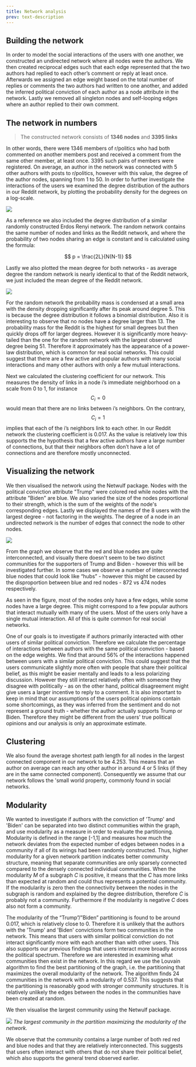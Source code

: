 ```yaml
---
title: Network analysis
prev: text-description
---
```


## Building the network

In order to model the social interactions of the users with one another, we constructed an undirected network where all nodes were the authors. We then created reciprocal edges such that each edge represented that the two authors had replied to each other’s comment or reply at least once. Afterwards we assigned an edge weight based on the total number of replies or comments the two authors had written to one another, and added the inferred political conviction of each author as a node attribute in the network. Lastly we removed all singleton nodes and self-looping edges where an author replied to their own comment. <br>

## The network in numbers

> The constructed network consists of __1346 nodes__ and __3395 links__

In other words, there were 1346 members of r/politics who had both commented on another members post and received a comment from the same other member, at least once. 3395 such pairs of members were registered. On average, an author in the network was connected with 5 other authors with posts to r/politics, however with this value, the degree of the author nodes, spanning from 1 to 50. In order to further investigate the interactions of the users we examined the degree distribution of the authors in our Reddit network, by plotting the probability density for the degrees on a log-scale.

![](/images/probability_density_distibution_degrees_for_Reddit_network.svg)

As a reference we also included the degree distribution of a similar randomly constructed Erdos Renyi network. The random network contains the same number of nodes and links as the Reddit network, and where the probability of two nodes sharing an edge is constant and is calculated using the formula:

$$ p = \frac{2L}{N(N-1)} $$

Lastly we also plotted the mean degree for both networks - as average degree the random network is nearly identical to that of the Reddit network, we just included the mean degree of the Reddit network.

![](/images/probability_density_distibution_degrees_for_Reddit_and_random_network.png)

For the random network the probability mass is condensed at a small area with the density dropping significantly after its peak around degree 5. This is because the degree distribution it follows a binomial distribution. Also it is interesting to observe that no nodes have a degree larger than 13. The probability mass for the Reddit is the highest for small degrees but then quickly drops off for larger degrees. However it is significantly more heavy-tailed than the one for the random network with the largest observed degree being 51. Therefore it approximately has the appearance of a power-law distribution, which is common for real social networks. This could suggest that there are a few active and popular authors with many social interactions and many other authors with only a few mutual interactions.

Next we calculated the clustering coefficient for our network. This measures the density of links in a node i’s immediate neighborhood on a scale from 0 to 1, for instance $$C_i = 0$$ would mean that there are no links between i’s neighbors. On the contrary, $$C_i = 1$$ implies that each of the i’s neighbors link to each other. 
In our Reddit network the clustering coefficient is 0.017. As the value is relatively low this supports the the hypothesis that a few active authors have a large number of connections, but that their neighbors often don’t have a lot of connections and are therefore mostly unconnected.

## Visualizing the network

We then visualised the network using the Netwulf package. Nodes with the political conviction attribute "Trump" were colored red while nodes with the attribute "Biden" are blue. We also varied the size of the nodes proportional to their strength, which is the sum of the weights of the node's corresponding edges. Lastly we displayed the names of the 8 users with the largest degree - not factoring in the weights. The degree of a node in an undirected network is the number of edges that connect the node to other nodes.


![](/images/politics_network_new.svg)

From the graph we observe that the red and blue nodes are quite interconnected, and visually there doesn't seem to be two distinct communities for the supporters of Trump and Biden - however this will be investigated further. In some cases we observe a number of interconnected blue nodes that could look like “hubs” - however this might be caused by the disproportion between blue and red nodes - 872 vs 474 nodes respectively.

As seen in the figure, most of the nodes only have a few edges, while some nodes have a large degree. This might correspond to a few popular authors that interact mutually with many of the users. Most of the users only have a single mutual interaction. All of this is quite common for real social networks.

One of our goals is to investigate if authors primarily interacted with other users of similar political conviction. Therefore we calculate the percentage of interactions between authors with the same political conviction - based on the edge weights. We find that around 56% of the interactions happened between users with a similar political conviction. This could suggest that the users communicate slightly more often with people that share their political belief, as this might be easier mentally and leads to a less polarizing discussion. However they still interact relatively often with someone they disagree with politically - as on the other hand, political disagreement might give users a larger incentive to reply to a comment. It is also important to keep in mind that our assumptions of the users political opinions contain some shortcomings, as they was inferred from the sentiment and do not represent a ground truth - whether the author actually supports Trump or Biden. Therefore they might be different from the users' true political opinions and our analysis is only an approximate estimate.

## Clustering
We also found the average shortest path length for all nodes in the largest connected component in our network to be 4.253. This means that an author on average can reach any other author in around 4 or 5 links (if they are in the same connected component). Consequently we assume that our network follows the 'small world property, commonly found in social networks.

## Modularity
We wanted to investigate if authors with the conviction of 'Trump' and 'Biden' can be separated into two distinct communities within the graph, and use modularity as a measure in order to evaluate the partitioning. Modularity is defined in the range [-1,1] and measures how much the network deviates from the expected number of edges between nodes in a community if all of its wirings had been randomly constructed. Thus, higher modularity for a given network partition indicates better community structure, meaning that separate communities are only sparsely connected compared to the densely connected individual communities. When the modularity *M* of a subgraph *C* is positive, it means that the *C* has more links than expected at random and could thus represents a potential community. If the modularity is zero then the connectivity between the nodes in the subgraph is random and explained by the degree distribution, therefore *C* is probably not a community. Furthermore if the modularity is negative *C* does also not form a community.

The modularity of the “Trump”/”Biden” partitioning is found to be around 0.017, which is relatively close to 0. Therefore it is unlikely that the authors with the 'Trump' and 'Biden' convictions form two communities in the network. This means that users with similar political conviction do not interact significantly more with each another than with other users. This also supports our previous findings that users interact more broadly across the political spectrum. Therefore we are interested in examining what communities then exist in the network. In this regard we use the Louvain algorithm to find the best partitioning of the graph, i.e. the partitioning that maximizes the overall modularity of the network. The algorithm finds 24 communities in the network with a modularity of 0.537. This suggests that the partitioning is reasonably good with stronger community structures. It is relatively unlikely the edges between the nodes in the communities have been created at random.

We then visualise the largest community using the Netwulf package.

![](/images/politics_network_largest_community.svg)
*The largest community in the partition maximizing the modularity of the network.*

We observe that the community contains a large number of both red red and blue nodes and that they are relatively interconnected. This suggests that users often interact with others that do not share their political belief, which also supports the general trend observed earlier.






